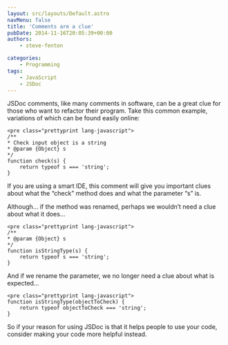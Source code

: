 ```yaml
---
layout: src/layouts/Default.astro
navMenu: false
title: 'Comments are a clue'
pubDate: 2014-11-16T20:05:39+00:00
authors:
    - steve-fenton

categories:
    - Programming
tags:
    - JavaScript
    - JSDoc
---
```


JSDoc comments, like many comments in software, can be a great clue for those who want to refactor their program. Take this common example, variations of which can be found easily online:

```
<pre class="prettyprint lang-javascript">
/**
* Check input object is a string
* @param {Object} s
*/
function check(s) {
    return typeof s === 'string';
}
```
If you are using a smart IDE, this comment will give you important clues about what the “check” method does and what the parameter “s” is.

Although… if the method was renamed, perhaps we wouldn’t need a clue about what it does…

```
<pre class="prettyprint lang-javascript">
/**
* @param {Object} s
*/
function isStringType(s) {
    return typeof s === 'string';
}
```
And if we rename the parameter, we no longer need a clue about what is expected…

```
<pre class="prettyprint lang-javascript">
function isStringType(objectToCheck) {
    return typeof objectToCheck === 'string';
}
```
So if your reason for using JSDoc is that it helps people to use your code, consider making your code more helpful instead.